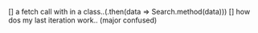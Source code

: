 [] a fetch call with in a class..(.then(data => Search.method(data)))
[] how dos my last iteration work.. (major confused)